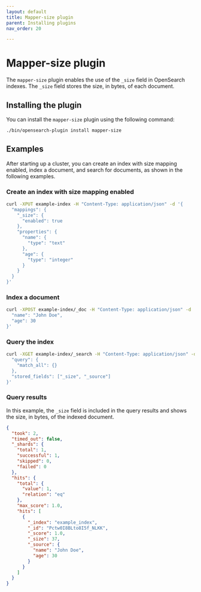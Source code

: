 ```yaml
---
layout: default
title: Mapper-size plugin
parent: Installing plugins
nav_order: 20

---
```


# Mapper-size plugin

The `mapper-size` plugin enables the use of the `_size` field in OpenSearch indexes. The `_size` field stores the size, in bytes, of each document.

## Installing the plugin

You can install the `mapper-size` plugin using the following command:

```sh
./bin/opensearch-plugin install mapper-size
```

## Examples

After starting up a cluster, you can create an index with size mapping enabled, index a document, and search for documents, as shown in the following examples.

### Create an index with size mapping enabled

```sh
curl -XPUT example-index -H "Content-Type: application/json" -d '{
  "mappings": {
    "_size": {
      "enabled": true
    },
    "properties": {
      "name": {
        "type": "text"
      },
      "age": {
        "type": "integer"
      }
    }
  }
}'
```

### Index a document

```sh
curl -XPOST example-index/_doc -H "Content-Type: application/json" -d '{
  "name": "John Doe",
  "age": 30
}'
```

### Query the index

```sh
curl -XGET example-index/_search -H "Content-Type: application/json" -d '{
  "query": {
    "match_all": {}
  },
  "stored_fields": ["_size", "_source"]
}'
```

### Query results

In this example, the `_size` field is included in the query results and shows the size, in bytes, of the indexed document.

```json
{
  "took": 2,
  "timed_out": false,
  "_shards": {
    "total": 1,
    "successful": 1,
    "skipped": 0,
    "failed": 0
  },
  "hits": {
    "total": {
      "value": 1,
      "relation": "eq"
    },
    "max_score": 1.0,
    "hits": [
      {
        "_index": "example_index",
        "_id": "Pctw0I8BLto8I5f_NLKK",
        "_score": 1.0,
        "_size": 37,
        "_source": {
          "name": "John Doe",
          "age": 30
        }
      }
    ]
  }
}
```

